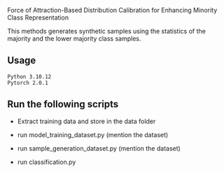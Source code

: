 Force of Attraction-Based Distribution Calibration
for Enhancing Minority Class Representation

This methods generates synthetic samples using the statistics of the majority and the lower majority class samples.

## Usage
```
Python 3.10.12
Pytorch 2.0.1
```

## Run the following scripts

- Extract training data and store in the data folder

- run model_training_dataset.py (mention the dataset)

- run sample_generation_dataset.py (mention the dataset)

- run classification.py

